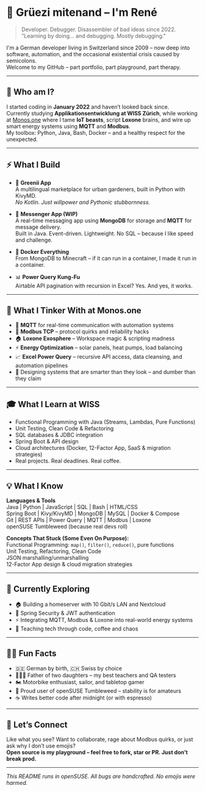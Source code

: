 # 👋 Grüezi mitenand – I'm René

> Developer. Debugger. Disassembler of bad ideas since 2022.  
> "Learning by doing... and debugging. Mostly debugging."

I'm a German developer living in Switzerland since 2009 – now deep into software, automation, and the occasional existential crisis caused by semicolons.  
Welcome to my GitHub – part portfolio, part playground, part therapy.

---

## 🧠 Who am I?

I started coding in **January 2022** and haven’t looked back since.  
Currently studying **Applikationsentwicklung at WISS Zürich**, while working at [Monos.one](https://monos.one) where I tame **IoT beasts**, script **Loxone** brains, and wire up smart energy systems using **MQTT** and **Modbus**.  
My toolbox: Python, Java, Bash, Docker – and a healthy respect for the unexpected.

---

## ⚡ What I Build

- 🍏 **Greenii App**  
  A multilingual marketplace for urban gardeners, built in Python with KivyMD.  
  _No Kotlin. Just willpower and Pythonic stubbornness._

- 💬 **Messenger App (WIP)**  
  A real-time messaging app using **MongoDB** for storage and **MQTT** for message delivery.  
  Built in Java. Event-driven. Lightweight. No SQL – because I like speed and challenge.

- 🧱 **Docker Everything**  
  From MongoDB to Minecraft – if it can run in a container, I made it run in a container.

- 📊 **Power Query Kung-Fu**  
  Airtable API pagination with recursion in Excel? Yes. And yes, it works.

---

## 🔌 What I Tinker With at Monos.one

- 🔄 **MQTT** for real-time communication with automation systems  
- 🔧 **Modbus TCP** – protocol quirks and reliability hacks  
- 🏠 **Loxone Exosphere** – Workspace magic & scripting madness  
- ⚡ **Energy Optimization** – solar panels, heat pumps, load balancing
- 📈 **Excel Power Query** – recursive API access, data cleansing, and automation pipelines   
- 🧠 Designing systems that are smarter than they look – and dumber than they claim

---

## 🎓 What I Learn at WISS

- Functional Programming with Java (Streams, Lambdas, Pure Functions)  
- Unit Testing, Clean Code & Refactoring  
- SQL databases & JDBC integration  
- Spring Boot & API design  
- Cloud architectures (Docker, 12-Factor App, SaaS & migration strategies)  
- Real projects. Real deadlines. Real coffee.

---

## 💡 What I Know

**Languages & Tools**  
Java | Python | JavaScript | SQL | Bash | HTML/CSS  
Spring Boot | Kivy/KivyMD | MongoDB | MySQL | Docker & Compose  
Git | REST APIs | Power Query | MQTT | Modbus | Loxone  
openSUSE Tumbleweed (because real devs roll)

**Concepts That Stuck (Some Even On Purpose):**  
Functional Programming: `map()`, `filter()`, `reduce()`, pure functions  
Unit Testing, Refactoring, Clean Code  
JSON marshalling/unmarshalling  
12-Factor App design & cloud migration strategies

---

## 🔭 Currently Exploring

- 🏠 Building a homeserver with 10 Gbit/s LAN and Nextcloud  
- 🔐 Spring Security & JWT authentication  
- ⚡ Integrating MQTT, Modbus & Loxone into real-world energy systems  
- 🧪 Teaching tech through code, coffee and chaos

---

## 🧙‍♂️ Fun Facts

- 🇩🇪 German by birth, 🇨🇭 Swiss by choice  
- 👨‍👧‍👧 Father of two daughters – my best teachers and QA testers  
- 🏍️ Motorbike enthusiast, sailor, and tabletop gamer  
- 🐧 Proud user of openSUSE Tumbleweed – stability is for amateurs  
- ☕ Writes better code after midnight (or with espresso)

---

## 🤝 Let’s Connect

Like what you see? Want to collaborate, rage about Modbus quirks, or just ask why I don’t use emojis?  
**Open source is my playground – feel free to fork, star or PR. Just don’t break prod.**

---

_This README runs in openSUSE. All bugs are handcrafted. No emojis were harmed._
